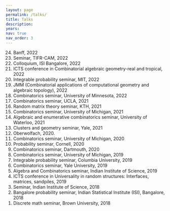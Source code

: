 ```yaml
---
layout: page
permalink: /talks/
title: Talks
description: 
years: 
nav: true
nav_order: 3
---
```


<ol reversed>
<li>Banff, 2022</li>
<li>Seminar, TIFR-CAM, 2022</li>
<li>Colloquium, ISI Bangalore, 2022</li>
<li>ICTS conference in Combinatorial algebraic geometry-real and tropical, 2022</li>
<li>Integrable probability seminar, MIT, 2022</li>
<li>JMM (Combinatorial applications of computational geometry and algebraic topology), 2022</li>
<li>Combinatorics seminar, University of Minnesota, 2022</li>
<li>Combinatorics seminar, UCLA, 2021 </li>
<li>Random matrix theory seminar, KTH, 2021</li>
<li>Combinatorics seminar, University of Michigan, 2021</li>
<li>Algebraic and enumerative combinatorics seminar, University of Waterloo, 2021</li>
<li>Clusters and geometry seminar, Yale, 2021</li>
<li>Oberwolfach, 2020.</li>
<li>Combinatorics seminar, University of Michigan, 2020</li>
<li>Probability seminar, Cornell, 2020</li>
<li>Combinatorics seminar, Dartmouth, 2020</li>
<li>Combinatorics seminar, University of Michigan, 2019</li>
<li>Integrable probability seminar, Columbia University, 2019</li>
<li>Combinatorics seminar, Yale University, 2019</li>
<li>Algebra and Combinatorics seminar, Indian Institute of Science, 2019</li>
<li> ICTS conference in Universality in random structures: Interfaces, matrices, sandpiles, 2019</li>
  <li>Seminar, Indian Institute of Science, 2018</li>
  <li>Bangalore probability seminar, Indian Statistical Institute (ISI), Bangalore, 2018</li>
  <li>Discrete math seminar, Brown University, 2018</li>
</ol>